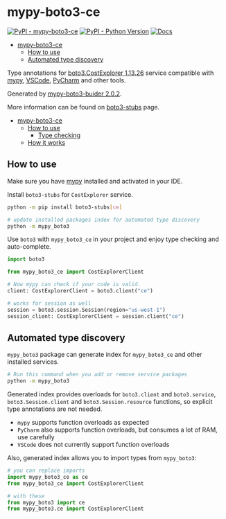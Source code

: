 # mypy-boto3-ce

[![PyPI - mypy-boto3-ce](https://img.shields.io/pypi/v/mypy-boto3-ce.svg?color=blue)](https://pypi.org/project/mypy-boto3-ce)
[![PyPI - Python Version](https://img.shields.io/pypi/pyversions/mypy-boto3-ce.svg?color=blue)](https://pypi.org/project/mypy-boto3-ce)
[![Docs](https://img.shields.io/readthedocs/mypy-boto3-builder.svg?color=blue)](https://mypy-boto3-builder.readthedocs.io/)

- [mypy-boto3-ce](#mypy-boto3-ce)
  - [How to use](#how-to-use)
  - [Automated type discovery](#automated-type-discovery)


Type annotations for
[boto3.CostExplorer 1.13.26](https://boto3.amazonaws.com/v1/documentation/api/1.13.26/reference/services/ce.html#CostExplorer) service
compatible with [mypy](https://github.com/python/mypy), [VSCode](https://code.visualstudio.com/),
[PyCharm](https://www.jetbrains.com/pycharm/) and other tools.

Generated by [mypy-boto3-buider 2.0.2](https://github.com/vemel/mypy_boto3_builder).

More information can be found on [boto3-stubs](https://pypi.org/project/boto3-stubs/) page.

- [mypy-boto3-ce](#mypy-boto3-ce)
  - [How to use](#how-to-use)
    - [Type checking](#type-checking)
  - [How it works](#how-it-works)

## How to use

Make sure you have [mypy](https://github.com/python/mypy) installed and activated in your IDE.

Install `boto3-stubs` for `CostExplorer` service.

```bash
python -m pip install boto3-stubs[ce]

# update installed packages index for automated type discovery
python -m mypy_boto3
```

Use `boto3` with `mypy_boto3_ce` in your project and enjoy type checking and auto-complete.

```python
import boto3

from mypy_boto3_ce import CostExplorerClient

# Now mypy can check if your code is valid.
client: CostExplorerClient = boto3.client("ce")

# works for session as well
session = boto3.session.Session(region="us-west-1")
session_client: CostExplorerClient = session.client("ce")

```

## Automated type discovery

`mypy_boto3` package can generate index for `mypy_boto3_ce` and other installed services.

```bash
# Run this command when you add or remove service packages
python -m mypy_boto3
```

Generated index provides overloads for `boto3.client` and `boto3.service`,
`boto3.Session.client` and `boto3.Session.resource` functions,
so explicit type annotations are not needed.

- `mypy` supports function overloads as expected
- `PyCharm` also supports function overloads, but consumes a lot of RAM, use carefully
- `VSCode` does not currently support function overloads

Also, generated index allows you to import types from `mypy_boto3`:

```python
# you can replace imports
import mypy_boto3_ce as ce
from mypy_boto3_ce import CostExplorerClient

# with these
from mypy_boto3 import ce
from mypy_boto3.ce import CostExplorerClient
```
